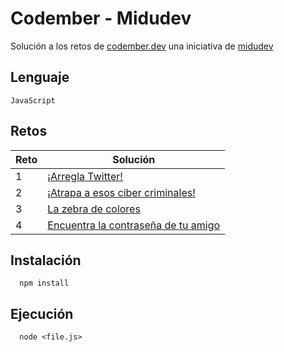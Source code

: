 
# Codember - Midudev

Solución a los retos de [codember.dev](https://codember.dev/) una iniciativa de [midudev](https://github.com/midudev)

## Lenguaje

```
JavaScript 
```

## Retos
| Reto | Solución |
| --- | --- |
| 1 | [¡Arregla Twitter!](/challenge01/) |
| 2 | [¡Atrapa a esos ciber criminales!](/challenge02/) |
| 3 | [La zebra de colores](/challenge03/) |
| 4 | [Encuentra la contraseña de tu amigo](/challenge04/) |

## Instalación

```
  npm install 
```
    
## Ejecución

```
  node <file.js> 
```